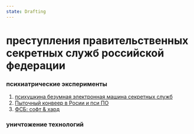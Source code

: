 ```yaml
---
state: Drafting
---
```

# преступления правительственных секретных служб российской федерации

### психиатрические эксперименты

  1. [психушкина безумная электронная машина секретных служб](axis9/issues/ss/automated_psy_machine.md)
  2. [Пыточный конвеер в Росии и пси ПО](axis9/issues/ss/Zudo%20and%20-Пыточный%20конвеер%20в%20Росии-%20и%20пси%20ПО%20-Рука-%20=прокурора%20Ширеевой%20Н%20гульниры=.md)
  3. [ФСБ: софт & хард ](axis9/issues/ss/fss_software_hardware.md)
### уничтожение технологий
    